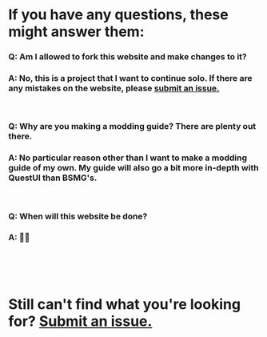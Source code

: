 # If you have any questions, these might answer them:

### Q: Am I allowed to fork this website and make changes to it?
### A: No, this is a project that I want to continue solo. If there are any mistakes on the website, please [submit an issue.](https://github.com/CGray1234/cgray1234.github.io/issues/new)
<br/>

### Q: Why are you making a modding guide? There are plenty out there.
### A: No particular reason other than I want to make a modding guide of my own. My guide will also go a bit more in-depth with QuestUI than BSMG's.
<br/>

### Q: When will this website be done?
### A: 🤷‍♂️
<br/>
<br/>
<br/>

# Still can't find what you're looking for? [Submit an issue.](https://github.com/CGray1234/cgray1234.github.io/issues/new)